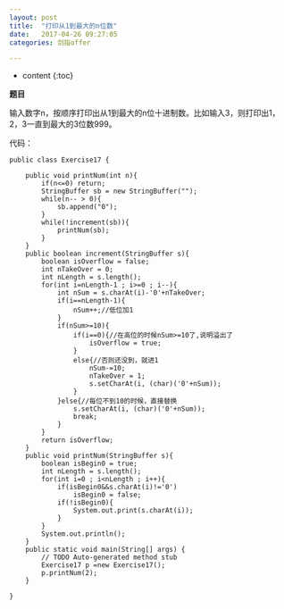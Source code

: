 ```yaml
---
layout: post
title:  "打印从1到最大的n位数"
date:   2017-04-26 09:27:05
categories: 剑指offer

---
```


* content
{:toc}

**题目**

输入数字n，按顺序打印出从1到最大的n位十进制数。比如输入3，则打印出1，2，3一直到最大的3位数999。

代码：
  
	public class Exercise17 {  
	  
		public void printNum(int n){  
			if(n<=0) return;  
			StringBuffer sb = new StringBuffer("");  
			while(n-- > 0){  
				sb.append("0");  
			}  
			while(!increment(sb)){  
				printNum(sb);  
			}     
		}  
		public boolean increment(StringBuffer s){  
			boolean isOverflow = false;  
			int nTakeOver = 0;  
			int nLength = s.length();  
			for(int i=nLength-1 ; i>=0 ; i--){  
				int nSum = s.charAt(i)-'0'+nTakeOver;  
				if(i==nLength-1){  
					nSum++;//低位加1  
				}  
				if(nSum>=10){  
					if(i==0){//在高位的时候nSum>=10了,说明溢出了  
						isOverflow = true;  
					}  
					else{//否则还没到，就进1  
						nSum-=10;  
						nTakeOver = 1;  
						s.setCharAt(i, (char)('0'+nSum));  
					}  
				}else{//每位不到10的时候，直接替换  
					s.setCharAt(i, (char)('0'+nSum));  
					break;  
				}  
			}  
			return isOverflow;  
		}  
		public void printNum(StringBuffer s){  
			boolean isBegin0 = true;  
			int nLength = s.length();  
			for(int i=0 ; i<nLength ; i++){  
				if(isBegin0&&s.charAt(i)!='0')  
					isBegin0 = false;  
				if(!isBegin0){  
					System.out.print(s.charAt(i));  
				}  
			}  
			System.out.println();  
		}  
		public static void main(String[] args) {  
			// TODO Auto-generated method stub  
			Exercise17 p =new Exercise17();  
			p.printNum(2);  
		}  
	  
	}  
